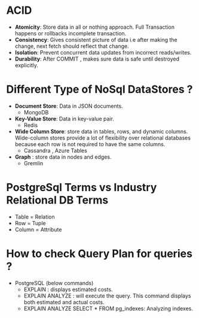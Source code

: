 # ACID
+ **Atomicity**: Store data in all or nothing approach. Full Transaction happens or rollbacks incomplete transaction.
+ **Consistency**: Gives consistent picture of data i.e after making the change, next fetch should reflect that change.
+ **Isolation**: Prevent concurrent data updates from incorrect reads/writes.
+ **Durability**: After COMMIT , makes sure data is safe until destroyed explicitly.

# Different Type of NoSql DataStores ?
+ **Document Store**: Data in JSON documents. 
    + MongoDB
+ **Key-Value Store**: Data in key-value pair.
    + Redis
+ **Wide Column Store**: store data in tables, rows, and dynamic columns. Wide-column stores provide a lot of flexibility over relational databases because each row is not required to have the same columns.
    + Cassandra , Azure Tables
+ **Graph** : store data in nodes and edges.
    + Gremlin
# PostgreSql Terms vs Industry Relational DB Terms
+ Table = Relation
+ Row = Tuple
+ Column = Attribute

# How to check Query Plan for queries ?
+ PostgreSQL (below commands)
  + EXPLAIN : displays estimated costs.
  + EXPLAIN ANALYZE : will execute the query. This command displays both estimated and actual costs.
  + EXPLAIN ANALYZE SELECT * FROM pg_indexes: Analyzing indexes.

